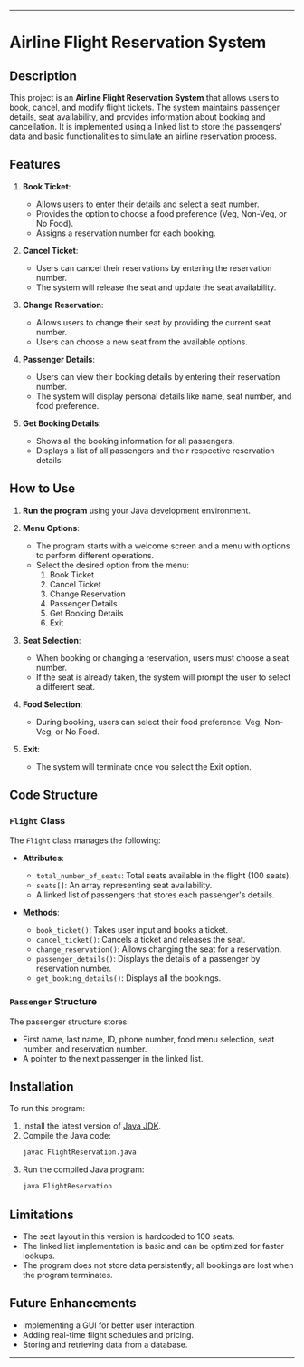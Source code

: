 
---

# Airline Flight Reservation System

## Description
This project is an **Airline Flight Reservation System** that allows users to book, cancel, and modify flight tickets. The system maintains passenger details, seat availability, and provides information about booking and cancellation. It is implemented using a linked list to store the passengers' data and basic functionalities to simulate an airline reservation process.

## Features
1. **Book Ticket**: 
   - Allows users to enter their details and select a seat number.
   - Provides the option to choose a food preference (Veg, Non-Veg, or No Food).
   - Assigns a reservation number for each booking.
   
2. **Cancel Ticket**: 
   - Users can cancel their reservations by entering the reservation number.
   - The system will release the seat and update the seat availability.
   
3. **Change Reservation**:
   - Allows users to change their seat by providing the current seat number.
   - Users can choose a new seat from the available options.
   
4. **Passenger Details**:
   - Users can view their booking details by entering their reservation number.
   - The system will display personal details like name, seat number, and food preference.
   
5. **Get Booking Details**:
   - Shows all the booking information for all passengers.
   - Displays a list of all passengers and their respective reservation details.

## How to Use
1. **Run the program** using your Java development environment.
2. **Menu Options**:
   - The program starts with a welcome screen and a menu with options to perform different operations.
   - Select the desired option from the menu:
     1. Book Ticket
     2. Cancel Ticket
     3. Change Reservation
     4. Passenger Details
     5. Get Booking Details
     6. Exit

3. **Seat Selection**:
   - When booking or changing a reservation, users must choose a seat number.
   - If the seat is already taken, the system will prompt the user to select a different seat.

4. **Food Selection**:
   - During booking, users can select their food preference: Veg, Non-Veg, or No Food.

5. **Exit**: 
   - The system will terminate once you select the Exit option.

## Code Structure

### `Flight` Class
The `Flight` class manages the following:
- **Attributes**:
  - `total_number_of_seats`: Total seats available in the flight (100 seats).
  - `seats[]`: An array representing seat availability.
  - A linked list of passengers that stores each passenger's details.

- **Methods**:
  - `book_ticket()`: Takes user input and books a ticket.
  - `cancel_ticket()`: Cancels a ticket and releases the seat.
  - `change_reservation()`: Allows changing the seat for a reservation.
  - `passenger_details()`: Displays the details of a passenger by reservation number.
  - `get_booking_details()`: Displays all the bookings.

### `Passenger` Structure
The passenger structure stores:
- First name, last name, ID, phone number, food menu selection, seat number, and reservation number.
- A pointer to the next passenger in the linked list.

## Installation

To run this program:
1. Install the latest version of [Java JDK](https://www.oracle.com/java/technologies/javase-jdk11-downloads.html).
2. Compile the Java code:
   ```bash
   javac FlightReservation.java
   ```
3. Run the compiled Java program:
   ```bash
   java FlightReservation
   ```

## Limitations
- The seat layout in this version is hardcoded to 100 seats.
- The linked list implementation is basic and can be optimized for faster lookups.
- The program does not store data persistently; all bookings are lost when the program terminates.

## Future Enhancements
- Implementing a GUI for better user interaction.
- Adding real-time flight schedules and pricing.
- Storing and retrieving data from a database.

---

